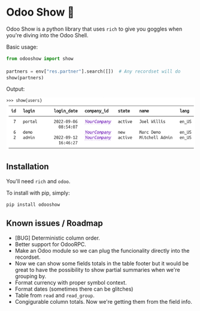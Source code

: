 # Odoo Show 🔎️

Odoo Show is a python library that uses `rich` to give you goggles when you're diving
into the Odoo Shell.

Basic usage:

```python
from odooshow import show

partners = env["res.partner"].search([])  # Any recordset will do
show(partners)
```

Output:

![Figure 1](./doc/img/fig_1.png)

## Installation

You'll need `rich` and `odoo`.

To install with pip, simply:

```bash
pip install odooshow
```

## Known issues / Roadmap

- [BUG] Deterministic column order.
- Better support for OdooRPC.
- Make an Odoo module so we can plug the funcionality directly into the recordset.
- Now we can show some fields totals in the table footer but it would be great to have
  the possibility to show partial summaries when we're grouping by.
- Format currency with proper symbol context.
- Format dates (sometimes there can be glitches)
- Table from `read` and `read_group`.
- Congigurable column totals. Now we're getting them from the field info.
